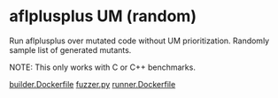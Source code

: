 # aflplusplus UM (random)

Run aflplusplus over mutated code without UM prioritization. Randomly sample
list of generated mutants.

NOTE: This only works with C or C++ benchmarks.

[builder.Dockerfile](builder.Dockerfile)
[fuzzer.py](fuzzer.py)
[runner.Dockerfile](runner.Dockerfile)
